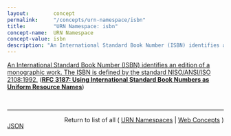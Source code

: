 ```yaml
---
layout:        concept
permalink:     "/concepts/urn-namespace/isbn"
title:         "URN Namespace: isbn"
concept-name:  URN Namespace
concept-value: isbn
description: "An International Standard Book Number (ISBN) identifies an edition of a monographic work. The ISBN is defined by the standard NISO/ANSI/ISO 2108:1992."
---
```


[An International Standard Book Number (ISBN) identifies an edition of a monographic work. The ISBN is defined by the standard NISO/ANSI/ISO 2108:1992.](https://datatracker.ietf.org/doc/html/rfc3187#section-3 "Read documentation for URN Namespace &#34;isbn&#34;") (**[RFC 3187: Using International Standard Book Numbers as Uniform Resource Names](/specs/IETF/RFC/3187 "This document discusses how International Standard Book Numbers (ISBN) can be supported within the URN (Uniform Resource Names) framework and the syntax for URNs defined in RFC 2141. Much of the discussion below is based on the ideas expressed in RFC 2288.")**)

<br/>
<hr/>

<p style="float : left"><a href="./isbn.json" title="JSON representing this particular Web Concept value">JSON</a></p>
<p style="text-align: right">Return to list of all ( <a href="../urn-namespace/">URN Namespaces</a> | <a href="../">Web Concepts</a> )</p>
